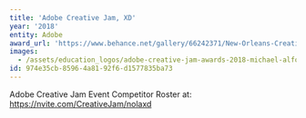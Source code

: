 ```yaml
---
title: 'Adobe Creative Jam, XD'
year: '2018'
entity: Adobe
award_url: 'https://www.behance.net/gallery/66242371/New-Orleans-Creative-Jam-2018'
images:
  - /assets/education_logos/adobe-creative-jam-awards-2018-michael-alford-isral-duke.jpg
id: 974e35cb-8596-4a81-92f6-d1577835ba73
---
```

<p>Adobe Creative Jam Event Competitor Roster at: <a href="https://nvite.com/CreativeJam/nolaxd">https://nvite.com/CreativeJam/nolaxd</a>
</p>